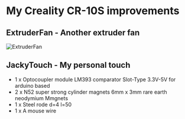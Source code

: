 # My Creality CR-10S improvements

## ExtruderFan - Another extruder fan
![ExtruderFan](https://github.com/pierre-quelin/cr10s/blob/master/ExtruderFan/ExtruderFan.png)

## JackyTouch - My personal touch
* 1 x Optocoupler module LM393 comparator Slot-Type 3.3V-5V for arduino based
* 2 x N52 super strong cylinder magnets 6mm x 3mm rare earth neodymium Mmgnets
* 1 x Steel rode d=4 l=50
* 1 x A mouse wire

